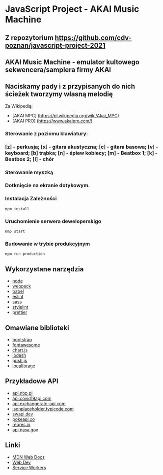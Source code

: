 # JavaScript Project - AKAI Music Machine
## Z repozytorium https://github.com/cdv-poznan/javascript-project-2021
## AKAI Music Machine - emulator  kultowego sekwencera/samplera firmy AKAI
## Naciskamy pady i z przypisanych do nich ścieżek tworzymy własną melodię
Za Wikipedią:
* [AKAI MPC] (https://pl.wikipedia.org/wiki/Akai_MPC)
* [AKAI PRO] (https://www.akaipro.com/)
### Sterowanie z poziomu klawiatury:
### [z] - perkusja; [x] - gitara akustyczna; [c] - gitara basowa; [v] - keyboard; [b] trąbka; [n] - śpiew kobiecy; [m] - Beatbox 1; [k] - Beatbox 2; [l] - chór
### Sterowanie myszką 
### Dotknięcie na ekranie dotykowym.

### Instalacja Zależności

```shell
npm install
```

### Uruchomienie serwera deweloperskigo

```shell
nmp start
```

### Budowanie w trybie produkcyjnym

```shell
npm run production
```

## Wykorzystane narzędzia
* [node](https://nodejs.org/en/)
* [webpack](https://webpack.js.org/)
* [babel](https://babeljs.io/)
* [eslint](https://eslint.org/)
* [sass](https://sass-lang.com/)
* [stylelint](https://stylelint.io/)
* [prettier](https://prettier.io/)

## Omawiane biblioteki
* [bootstrap](https://getbootstrap.com/)
* [fontawesome](https://fontawesome.com/)
* [chart.js](https://www.chartjs.org/)
* [lodash](https://lodash.com/)
* [push.js](https://pushjs.org/)
* [localforage](https://localforage.github.io/localForage/)

## Przykładowe API
* [api.nbp.pl](http://api.nbp.pl/)
* [api.covid19api.com](https://api.covid19api.com/)
* [api.exchangerate-api.com](https://api.exchangerate-api.com)
* [jsonplaceholder.typicode.com](https://jsonplaceholder.typicode.com/)
* [swapi.dev](https://swapi.dev)
* [pokeapi.co](https://pokeapi.co/)
* [reqres.in](https://reqres.in/)
* [api.nasa.gov](https://api.nasa.gov)

## Linki
* [MDN Web Docs](https://developer.mozilla.org/)
* [Web Dev](https://web.dev/)
* [Service Workers](https://serviceworke.rs/)
